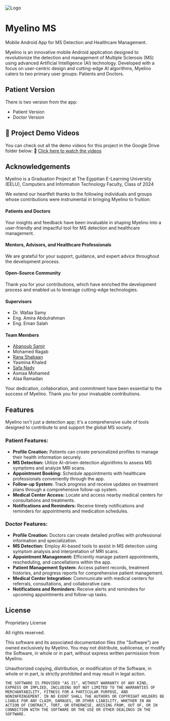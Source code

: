 
![Logo](https://i.imgur.com/fDlcwkI.png)

# Myelino MS
Mobile Android App for MS Detection and Healthcare Management.

Myelino is an innovative mobile Android application designed to revolutionize the detection and management of Multiple Sclerosis (MS) using advanced Artificial Intelligence (AI) technology. Developed with a focus on user-centric design and cutting-edge AI algorithms, Myelino caters to two primary user groups: Patients and Doctors.

## Patient Version
There is two version from the app:
- Patient Version
- Doctor Version
  
## 🎥 Project Demo Videos
You can check out all the demo videos for this project in the Google Drive folder below:
📁 [Click here to watch the videos](https://drive.google.com/drive/folders/1zD8Dr5LulbYZGRT5sCjiBnxyCFFrlN-r?usp=sharing)

## Acknowledgements
Myelino is a Graduation Project at The Egyptian E-Learning University (EELU), Computers and Information Technology Faculty, Class of 2024

We extend our heartfelt thanks to the following individuals and groups whose contributions were instrumental in bringing Myelino to fruition:

#### Patients and Doctors
Your insights and feedback have been invaluable in shaping Myelino into a user-friendly and impactful tool for MS detection and healthcare management.

#### Mentors, Advisors, and Healthcare Professionals
We are grateful for your support, guidance, and expert advice throughout the development process.

#### Open-Source Community
Thank you for your contributions, which have enriched the development process and enabled us to leverage cutting-edge technologies.

#### Supervisors
- Dr. Wafaa Samy
- Eng. Amira Abdulrahman
- Eng. Eman Salah

#### Team Members
- [Abanoub Samir](https://www.github.com/iAbanoubSamir)
- Mohamed Ragab
- [Rana Shabaan](https://github.com/Rana-shaban)
- Yasmina Khaled
- [Safa Nady](https://github.com/9safa1111)
- Asmaa Mohamed
- Alaa Ramadan

Your dedication, collaboration, and commitment have been essential to the success of Myelino. Thank you for your invaluable contributions.

## Features
Myelino isn't just a detection app; it's a comprehensive suite of tools designed to contribute to and support the global MS society.
### Patient Features:
- **Profile Creation:** Patients can create personalized profiles to manage their health information securely.
- **MS Detection:** Utilize AI-driven detection algorithms to assess MS symptoms and analyze MRI scans.
- **Appointment Booking:** Schedule appointments with healthcare professionals conveniently through the app.
- **Follow-up System:** Track progress and receive updates on treatment plans through a comprehensive follow-up system.
- **Medical Center Access:** Locate and access nearby medical centers for consultations and treatments.
- **Notifications and Reminders:** Receive timely notifications and reminders for appointments and medication schedules.
### Doctor Features:
- **Profile Creation:** Doctors can create detailed profiles with professional information and specialization.
- **MS Detection:** Employ AI-based tools to assist in MS detection using symptom analysis and interpretation of MRI scans.
- **Appointment Management:** Efficiently manage patient appointments, rescheduling, and cancellations within the app.
- **Patient Management System:** Access patient records, treatment histories, and progress reports for comprehensive patient management.
- **Medical Center Integration:** Communicate with medical centers for referrals, consultations, and collaborative care.
- **Notifications and Reminders:** Receive alerts and reminders for upcoming appointments and follow-up tasks.

## License

Proprietary License

All rights reserved.

This software and its associated documentation files (the "Software") are owned exclusively by Myelino. You may not distribute, sublicense, or modify the Software, in whole or in part, without express written permission from Myelino.

Unauthorized copying, distribution, or modification of the Software, in whole or in part, is strictly prohibited and may result in legal action.

```
THE SOFTWARE IS PROVIDED "AS IS", WITHOUT WARRANTY OF ANY KIND, EXPRESS OR IMPLIED, INCLUDING BUT NOT LIMITED TO THE WARRANTIES OF MERCHANTABILITY, FITNESS FOR A PARTICULAR PURPOSE, AND NONINFRINGEMENT. IN NO EVENT SHALL THE AUTHORS OR COPYRIGHT HOLDERS BE LIABLE FOR ANY CLAIM, DAMAGES, OR OTHER LIABILITY, WHETHER IN AN ACTION OF CONTRACT, TORT, OR OTHERWISE, ARISING FROM, OUT OF, OR IN CONNECTION WITH THE SOFTWARE OR THE USE OR OTHER DEALINGS IN THE SOFTWARE.
```


